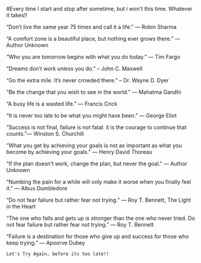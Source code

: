 #Every time I start and stop after sometime, but i won't this time. Whatever it takes!!

“Don’t live the same year 75 times and call it a life.” — Robin Sharma

“A comfort zone is a beautiful place, but nothing ever grows there.” — Author Unknown

“Who you are tomorrow begins with what you do today.” ― Tim Fargo

“Dreams don’t work unless you do.” – John C. Maxwell

“Go the extra mile. It’s never crowded there.” – Dr. Wayne D. Dyer

“Be the change that you wish to see in the world.” ― Mahatma Gandhi

“A busy life is a wasted life.” — Francis Crick

“It is never too late to be what you might have been.” ― George Eliot

“Success is not final, failure is not fatal: it is the courage to continue that counts.”― Winston S. Churchill

“What you get by achieving your goals is not as important as what you become by achieving your goals.” — Henry David Thoreau

“If the plan doesn’t work, change the plan, but never the goal.” — Author Unknown

“Numbing the pain for a while will only make it worse when you finally feel it.” — Albus Dumbledore

“Do not fear failure but rather fear not trying.” ― Roy T. Bennett, The Light in the Heart

“The one who falls and gets up is stronger than the one who never tried. Do not fear failure but rather fear not trying.” ― Roy T. Bennett

“Failure is a destination for those who give up and success for those who keep trying.” ― Apoorve Dubey

`Let's Try Again, before its too late!!` 
